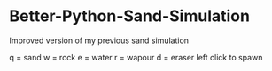 # Better-Python-Sand-Simulation
Improved version of my previous sand simulation

q = sand
w = rock
e = water
r = wapour
d = eraser
left click to spawn
